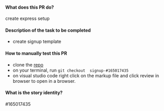 #### What does this PR do?
create express setup
#### Description of the task to be completed
- create signup template
#### How to manually test this PR
- clone the [repo ](https://github.com/olorunwalawrence/BankaApp)
- on your terminal, run `git checkout  signup-#165017435`
- on visual studio code right click on the markup file and click review in browser to open in a browser.
#### What is the story identity?

 #165017435